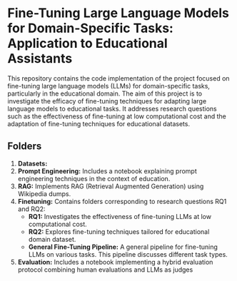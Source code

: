# Fine-Tuning Large Language Models for Domain-Specific Tasks: Application to Educational Assistants

This repository contains the code implementation of the project focused on fine-tuning large language models (LLMs) for domain-specific tasks, particularly in the educational domain. The aim of this project is to investigate the efficacy of fine-tuning techniques for adapting large language models to educational tasks. It addresses research questions such as the effectiveness of fine-tuning at low computational cost and the adaptation of fine-tuning techniques for educational datasets.

## Folders
1. **Datasets:** 
2. **Prompt Engineering:** Includes a notebook explaining prompt engineering techniques in the context of education.
3. **RAG:** Implements RAG (Retrieval Augmented Generation) using Wikipedia dumps.
4. **Finetuning:** Contains folders corresponding to research questions RQ1 and RQ2:
   - **RQ1:** Investigates the effectiveness of fine-tuning LLMs at low computational cost.
   - **RQ2:** Explores fine-tuning techniques tailored for educational domain dataset.
   - **General Fine-Tuning Pipeline:** A general pipeline for fine-tuning LLMs on various tasks. This pipeline discusses different task types.
5. **Evaluation:** Includes a notebook implementing a hybrid evaluation protocol combining human evaluations and LLMs as judges


